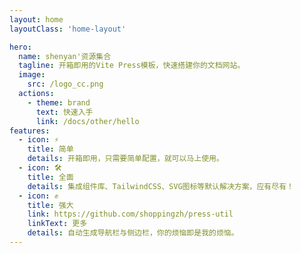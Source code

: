 ```yaml
---
layout: home
layoutClass: 'home-layout'

hero:
  name: shenyan'资源集合
  tagline: 开箱即用的Vite Press模板，快速搭建你的文档网站。
  image:
    src: /logo_cc.png
  actions:
    - theme: brand
      text: 快速入手
      link: /docs/other/hello
features:
  - icon: ⚡
    title: 简单
    details: 开箱即用，只需要简单配置，就可以马上使用。
  - icon: 🛠️
    title: 全面
    details: 集成组件库、TailwindCSS、SVG图标等默认解决方案，应有尽有！
  - icon: ✊
    title: 强大
    link: https://github.com/shoppingzh/press-util
    linkText: 更多
    details: 自动生成导航栏与侧边栏，你的烦恼即是我的烦恼。
---
```


<style>
.home-layout .image-src{
  border-radius: 50%;
  width: 250px;
  height: 250px;
  object-fit: cover;
  position: absolute;
  top: 50%;
  left: 50%;
  transform: translate(-50%, -50%);
  transition: transform 59s 1s cubic-bezier(0.3, 0, 0.8, 1);
}
/*爱的魔力转圈圈*/
.home-layout .image-src:hover {
  transform: translate(-50%, -50%) rotate(666turn);
  transition: transform 59s 1s cubic-bezier(0.3, 0, 0.8, 1);
}

.home-layout .details small {
  opacity: 0.8;
}

.home-layout .bottom-small {
  display: block;
  margin-top: 2em;
  text-align: right;
}
</style>
